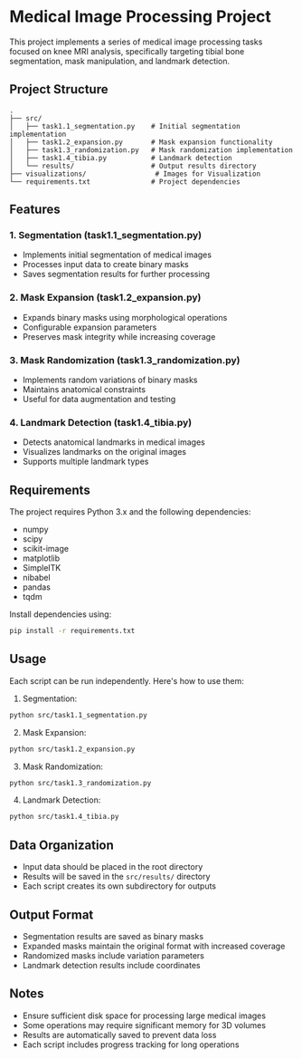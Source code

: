 # Medical Image Processing Project

This project implements a series of medical image processing tasks focused on knee MRI analysis, specifically targeting tibial bone segmentation, mask manipulation, and landmark detection.

## Project Structure

```
.
├── src/
│   ├── task1.1_segmentation.py    # Initial segmentation implementation
│   ├── task1.2_expansion.py       # Mask expansion functionality
│   ├── task1.3_randomization.py   # Mask randomization implementation
│   ├── task1.4_tibia.py           # Landmark detection
│   └── results/                   # Output results directory
├── visualizations/                 # Images for Visualization 
└── requirements.txt               # Project dependencies
```

## Features

### 1. Segmentation (task1.1_segmentation.py)
- Implements initial segmentation of medical images
- Processes input data to create binary masks
- Saves segmentation results for further processing

### 2. Mask Expansion (task1.2_expansion.py)
- Expands binary masks using morphological operations
- Configurable expansion parameters
- Preserves mask integrity while increasing coverage

### 3. Mask Randomization (task1.3_randomization.py)
- Implements random variations of binary masks
- Maintains anatomical constraints
- Useful for data augmentation and testing

### 4. Landmark Detection (task1.4_tibia.py)
- Detects anatomical landmarks in medical images
- Visualizes landmarks on the original images
- Supports multiple landmark types

## Requirements

The project requires Python 3.x and the following dependencies:
- numpy
- scipy
- scikit-image
- matplotlib
- SimpleITK
- nibabel
- pandas
- tqdm

Install dependencies using:
```bash
pip install -r requirements.txt
```

## Usage

Each script can be run independently. Here's how to use them:

1. Segmentation:
```bash
python src/task1.1_segmentation.py
```

2. Mask Expansion:
```bash
python src/task1.2_expansion.py
```

3. Mask Randomization:
```bash
python src/task1.3_randomization.py
```

4. Landmark Detection:
```bash
python src/task1.4_tibia.py
```


## Data Organization

- Input data should be placed in the root directory
- Results will be saved in the `src/results/` directory
- Each script creates its own subdirectory for outputs

## Output Format

- Segmentation results are saved as binary masks
- Expanded masks maintain the original format with increased coverage
- Randomized masks include variation parameters
- Landmark detection results include coordinates

## Notes
- Ensure sufficient disk space for processing large medical images
- Some operations may require significant memory for 3D volumes
- Results are automatically saved to prevent data loss
- Each script includes progress tracking for long operations